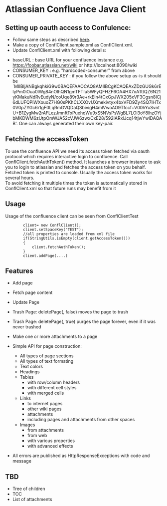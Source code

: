 # Atlassian Confluence Java Client

## Setting up oauth access to Confulence:
* Follow same steps as described [here](https://developer.atlassian.com/jiradev/jira-apis/jira-rest-apis/jira-rest-api-tutorials/jira-rest-api-example-oauth-authentication#JIRARESTAPIExample-OAuthauthentication-step1Step1:ConfiguringJIRA).
* Make a copy of ConflClient.sample.xml as ConflClient.xml.  
* Update ConflClient.xml with following details:
 - baseURL : base URL for your confluence instance e.g. https://foobar.atlassian.net/wiki or http://localhost:8090/wiki
 - CONSUMER_KEY : e.g. "hardcoded-consumer" from above
 - CONSUMER_PRIVATE_KEY : if you follow the above setup as-is it should be 
`MIIBIjANBgkqhkiG9w0BAQEFAAOCAQ8AMIIBCgKCAQEAxZDzGUGk6rElyPm0iOua0lWg84nOlhQN1gmTFTIu5WFyQFHZF6OA4HX7xATttQZ6N21yKMakuNdRvEudyN/coUqe89r3Ae+rkEIn4tCxGpJWX205xVF3Cgsn8ICj6dLUFQPiWXouoZ7HG0sPKhCLXXOvUXmekivtyx4bxVFD9Zy4SQ7IHTx0V0pZYGc6r1gF0LqRmGVQDaQSbivigH4mlVwoAO9Tfccf+V00hYuSvntU+B1ZygMw2rAFLezJmnftTxPuehqWu9xS5NVsPsWgBL7LOi3oY8lhzOYjbMKDWM6zUtpOmWJA52cVJW6zwxCxE28/592IARxlJcq14tjwYwIDAQAB'. One can always generated their own key-pair.

## Fetching the accessToken
To use the confluence API we need its access token fetched via oauth protocol which requires interactive login to confluence.
Call ConflClient.fetchAuthToken() method. It launches a browser instance to ask you to login to atlassian and fetches the access token on you behalf. 
Fetched token is printed to console. Usually the access token works for several hours.   
To avoid fetching it multiple times the token is automatically stored in ConflClient.xml so that future runs may benefit from it


## Usage 
Usage of the confluence client can be seen from  ConflClientTest
```
		client= new ConflClient();
		client.setSpaceKey("TEST");
		//all properties are loaded from xml file
		if(StringUtils.isEmpty(client.getAccessToken()))
		{
			client.fetchAuthToken();
		}
		client.addPage(....)
```

## Features
* Add page
* Fetch page content
* Update Page
* Trash Page: deletePage(<page id>, false) moves the page to trash
* Trash Page: deletePage(<page id>, true) purges the page forever, even if it was never trashed 
* Make one or more attachments to a page
* Simple API for page construction:
  - All types of page sections 
  - All types of text formating
  - Text colors
  - Headings
  - Tables
  	- with row/column headers
  	- with different cell styles
  	- with merged cells
  - Links
    - to internet pages
    - other wiki pages 
    - attachments
    - including pages and attachments from other spaces
  - Images
    - from attachments
    - from web
    - with various properties
    - with advanced effects
    
  	
  
* All errors are published as HttpResponseExceptions with code and message 

## TBD
* Tree of children
* TOC
* List of attachments


 
  